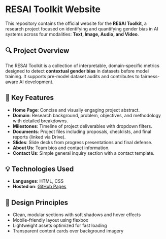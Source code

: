 # RESAI Toolkit Website

This repository contains the official website for the **RESAI Toolkit**, a research project focused on identifying and quantifying gender bias in AI systems across four modalities: **Text, Image, Audio, and Video**.

## 🔍 Project Overview

The RESAI Toolkit is a collection of interpretable, domain-specific metrics designed to detect **contextual gender bias** in datasets before model training. It supports pre-model dataset audits and contributes to fairness-aware AI development.

## 🧠 Key Features

- **Home Page**: Concise and visually engaging project abstract.
- **Domain**: Research background, problem, objectives, and methodology with detailed breakdowns.
- **Milestones**: Timeline of project deliverables with dropdown filters.
- **Documents**: Project files including proposals, checklists, and final reports (linked via Drive).
- **Slides**: Slide decks from progress presentations and final defense.
- **About Us**: Team bios and contact information.
- **Contact Us**: Simple general inquiry section with a contact template.

## 💡 Technologies Used

- **Languages**: HTML, CSS
- **Hosted on**: [GitHub Pages](https://isurusanjaya.github.io/wingspot_website/index.html)

## 🎨 Design Principles

- Clean, modular sections with soft shadows and hover effects
- Mobile-friendly layout using flexbox
- Lightweight assets optimized for fast loading
- Transparent content cards over background imagery



